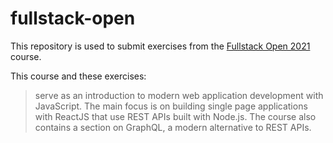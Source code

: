 # fullstack-open

This repository is used to submit exercises from the [Fullstack Open 2021](https://fullstackopen.com/en/) course.

This course and these exercises: 

> serve as an introduction to modern web application development with JavaScript. The main focus is on building single page applications with ReactJS that use REST APIs built with Node.js. The course also contains a section on GraphQL, a modern alternative to REST APIs.
